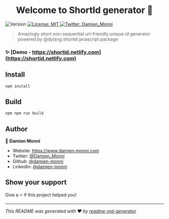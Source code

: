 <h1 align="center">Welcome to ShortId generator 👋</h1>
<p>
  <img alt="Version" src="https://img.shields.io/badge/version-1.0.0-blue.svg?cacheSeconds=2592000" />
  <a href="#" target="_blank">
    <img alt="License: MIT" src="https://img.shields.io/badge/License-MIT-yellow.svg" />
  </a>
  <a href="https://twitter.com/Damien\_Monni" target="_blank">
    <img alt="Twitter: Damien_Monni" src="https://img.shields.io/twitter/follow/Damien_Monni.svg?style=social" />
  </a>
</p>

> Amazingly short non-sequential url-friendly unique id generator powered by @dylang shortid javascript package

### ✨ [Demo - https://shortid.netlify.com](https://shortid.netlify.com)

## Install

```sh
npm install
```

## Build

```sh
npm npm run build
```

## Author

👤 **Damien Monni**

- Website: https://www.damien-monni.com
- Twitter: [@Damien_Monni](https://twitter.com/Damien_Monni)
- Github: [@damien-monni](https://github.com/damien-monni)
- LinkedIn: [@damien-monni](https://linkedin.com/in/damien-monni)

## Show your support

Give a ⭐️ if this project helped you!

---

_This README was generated with ❤️ by [readme-md-generator](https://github.com/kefranabg/readme-md-generator)_
